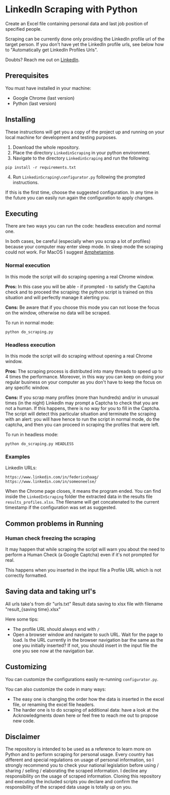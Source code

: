 # LinkedIn Scraping with Python

Create an Excel file containing personal data and last job position of specified people.

Scraping can be currently done only providing the LinkedIn profile url of the target person. If you don't have yet the LinkedIn profile urls, see below how to "Automatically get LinkedIn Profiles Urls".

Doubts? Reach me out on [LinkedIn](https://www.linkedin.com/in/federicohaag/).

## Prerequisites

You must have installed in your machine:
* Google Chrome (last version)
* Python (last version)


## Installing

These instructions will get you a copy of the project up and running on your local machine for development and testing purposes.

1. Download the whole repository.
2. Place the directory `LinkedinScraping` in your python environment.
3. Navigate to the directory `LinkedinScraping` and run the following:
```
pip install -r requirements.txt
```
4. Run `LinkedinScraping\configurator.py` following the prompted instructions.


If this is the first time, choose the suggested configuration.
In any time in the future you can easily run again the configuration to apply changes.

## Executing

There are two ways you can run the code: headless execution and normal one.

In both cases, be careful (especially when you scrap a lot of profiles) because your computer may enter sleep mode. In sleep mode the scraping could not work. For MacOS I suggest [Amphetamine](https://apps.apple.com/it/app/amphetamine/id937984704?mt=12).

### Normal execution
In this mode the script will do scraping opening a real Chrome window.

**Pros:** In this case you will be able - if prompted - to satisfy the Captcha check and to proceed the scraping: the python script is trained on this situation and will perfectly manage it alerting you.

**Cons:** Be aware that if you choose this mode you can not loose the focus on the window, otherwise no data will be scraped.

To run in normal mode:
```
python do_scraping.py
```

### Headless execution
In this mode the script will do scraping without opening a real Chrome window.

**Pros:** The scraping process is distributed into many threads to speed up to 4 times the performance. Moreover, in this way you can keep on doing your regular business on your computer as you don't have to keep the focus on any specific window.

**Cons:** If you scrap many profiles (more than hundreds) and/or in unusual times (in the night) LinkedIn may prompt a Captcha to check that you are not a human. If this happens, there is no way for you to fill in the Captcha. The script will detect this particular situation and terminate the scraping with an alert: you will have hence to run the script in normal mode, do the captcha, and then you can proceed in scraping the profiles that were left.

To run in headless mode:
```
python do_scraping.py HEADLESS
```

### Examples

LinkedIn URLs:
```
https://www.linkedin.com/in/federicohaag/
https://www.linkedin.com/in/someoneelse/
```

When the Chrome page closes, it means the program ended.
You can find inside the `LinkedInScraping` folder the extracted data in the results file `results_profiles.xlsx`.
The filename will get concatenated to the current timestamp if the configuration was set as suggested.


## Common problems in Running

### Human check freezing the scraping
It may happen that while scraping the script will warn you about the need to perform a Human Check (a Google Captcha) even if it's not prompted for real.

This happens when you inserted in the input file a Profile URL which is not correctly formatted.

## Saving data and taking url's
All urls take's from dir "urls.txt"
Result data saving to xlsx file with filename "result_{saving time}.xlsx"

Here some tips:
* The profile URL should always end with `/`
* Open a browser window and navigate to such URL. Wait for the page to load. Is the URL currently in the browser navigation bar the same as the one you initially inserted? If not, you should insert in the input file the one you see now at the navigation bar.

## Customizing

You can customize the configurations easily re-running `configurator.py`.

You can also customize the code in many ways:
* The easy one is changing the order how the data is inserted in the excel file, or renaming the excel file headers.
* The harder one is to do scraping of additional data: have a look at the Acknowledgments down here or feel free to reach me out to propose new code.


## Disclaimer

The repository is intended to be used as a reference to learn more on Python and to perform scraping for personal usage. Every country has different and special regulations on usage of personal information, so I strongly recommend you to check your national legislation before using / sharing / selling / elaborating the scraped information. I decline any responsibility on the usage of scraped information. Cloning this repository and executing the included scripts you declare and confirm the responsibility of the scraped data usage is totally up on you.
